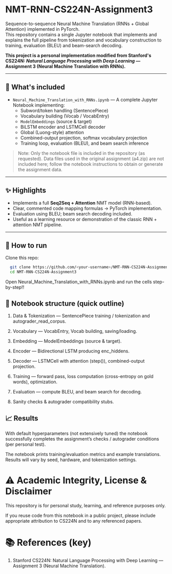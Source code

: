 # NMT-RNN-CS224N-Assignment3

Sequence-to-sequence Neural Machine Translation (RNNs + Global Attention) implemented in PyTorch.  
This repository contains a single Jupyter notebook that implements and explains the full pipeline from tokenization and vocabulary construction to training, evaluation (BLEU) and beam-search decoding.

**This project is a personal implementation modified from Stanford's CS224N: _Natural Language Processing with Deep Learning_ — Assignment 3 (Neural Machine Translation with RNNs).**

---

## 📌 What's included
- `Neural_Machine_Translation_with_RNNs.ipynb` — A complete Jupyter Notebook implementing:
  - Subword/token handling (SentencePiece)
  - Vocabulary building (Vocab / VocabEntry)
  - `ModelEmbeddings` (source & target)
  - BiLSTM encoder and LSTMCell decoder
  - Global (Luong-style) attention
  - Combined-output projection, softmax vocabulary projection
  - Training loop, evaluation (BLEU), and beam search inference

> Note: Only the notebook file is included in the repository (as requested). Data files used in the original assignment (a4.zip) are not included here; follow the notebook instructions to obtain or generate the assignment data.

---

## ✨ Highlights
- Implements a full **Seq2Seq + Attention** NMT model (RNN-based).
- Clear, commented code mapping formulas → PyTorch implementation.
- Evaluation using BLEU; beam search decoding included.
- Useful as a learning resource or demonstration of the classic RNN + attention NMT pipeline.

---

## 🧭 How to run

Clone this repo:
```bash
  git clone https://github.com/<your-username>/NMT-RNN-CS224N-Assignment3.git
  cd NMT-RNN-CS224N-Assignment3
```

Open Neural_Machine_Translation_with_RNNs.ipynb and run the cells step-by-step!!


## 🧾 Notebook structure (quick outline)

1. Data & Tokenization — SentencePiece training / tokenization and autograder_read_corpus.

2. Vocabulary — VocabEntry, Vocab building, saving/loading.

3. Embedding — ModelEmbeddings (source & target).

4. Encoder — Bidirectional LSTM producing enc_hiddens.

5. Decoder — LSTMCell with attention (step()), combined-output projection.

6. Training — forward pass, loss computation (cross-entropy on gold words), optimization.

7. Evaluation — compute BLEU, and beam search for decoding.

8. Sanity checks & autograder compatibility stubs.


## 📈 Results

With default hyperparameters (not extensively tuned) the notebook successfully completes the assignment’s checks / autograder conditions (per personal test).

The notebook prints training/evaluation metrics and example translations. Results will vary by seed, hardware, and tokenization settings.


# ⚠️ Academic Integrity, License & Disclaimer

This repository is for personal study, learning, and reference purposes only.

If you reuse code from this notebook in a public project, please include appropriate attribution to CS224N and to any referenced papers.

# 📚 References (key)

1. Stanford CS224N: Natural Language Processing with Deep Learning — Assignment 3 (Neural Machine Translation).


